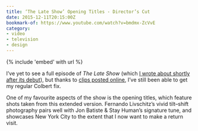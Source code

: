 ```yaml
---
title: ‘The Late Show’ Opening Titles - Director’s Cut
date: 2015-12-11T20:15:00Z
bookmark-of: https://www.youtube.com/watch?v=bmdmx-ZcVvE
category:
- video
- television
- design
---
```

{% include 'embed' with url %}

I’ve yet to see a full episode of <cite>The Late Show</cite> (which [I wrote about shortly after its debut][1]), but thanks to [clips posted online][2], I’ve still been able to get my regular Colbert fix.

One of my favourite aspects of the show is the opening titles, which feature shots taken from this extended version. Fernando Livschitz’s vivid tilt–shift photography pairs well with Jon Batiste & Stay Human’s signature tune, and showcases New York City to the extent that I now want to make a return visit.

[1]: /2015/09/stephen_colbert_late_show
[2]: https://www.youtube.com/channel/UCMtFAi84ehTSYSE9XoHefig
